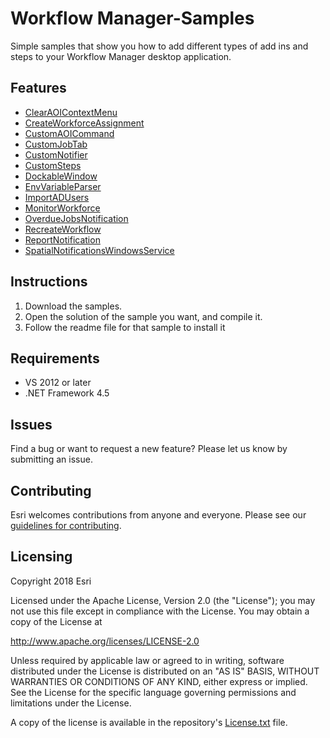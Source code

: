 # Workflow Manager-Samples

Simple samples that show you how to add different types of add ins and steps to your Workflow Manager desktop application.

## Features
* [ClearAOIContextMenu](/ClearAOIContextMenu)
* [CreateWorkforceAssignment](./CreateWorkforceAssignment)
* [CustomAOICommand](./CustomAOICommand)
* [CustomJobTab](./CustomJobTab)
* [CustomNotifier](./CustomNotifier)
* [CustomSteps](./CustomSteps)
* [DockableWindow](./DockableWindow)
* [EnvVariableParser](./EnvVariableParser)
* [ImportADUsers](./ImportADUsers)
* [MonitorWorkforce](./MonitorWorkforce)
* [OverdueJobsNotification](./OverdueJobsNotification)
* [RecreateWorkflow](./RecreateWorkflow)
* [ReportNotification](./ReportNotification)
* [SpatialNotificationsWindowsService](./SpatialNotificationsWindowsService)


## Instructions

1. Download the samples.
2. Open the solution of the sample you want, and compile it.
3. Follow the readme file for that sample to install it

## Requirements

* VS 2012 or later
* .NET Framework 4.5

## Issues

Find a bug or want to request a new feature?  Please let us know by submitting an issue.

## Contributing

Esri welcomes contributions from anyone and everyone. Please see our [guidelines for contributing](https://github.com/esri/contributing).

## Licensing
Copyright 2018 Esri

Licensed under the Apache License, Version 2.0 (the "License");
you may not use this file except in compliance with the License.
You may obtain a copy of the License at

   http://www.apache.org/licenses/LICENSE-2.0

Unless required by applicable law or agreed to in writing, software
distributed under the License is distributed on an "AS IS" BASIS,
WITHOUT WARRANTIES OR CONDITIONS OF ANY KIND, either express or implied.
See the License for the specific language governing permissions and
limitations under the License.

A copy of the license is available in the repository's [License.txt](License.txt) file.
